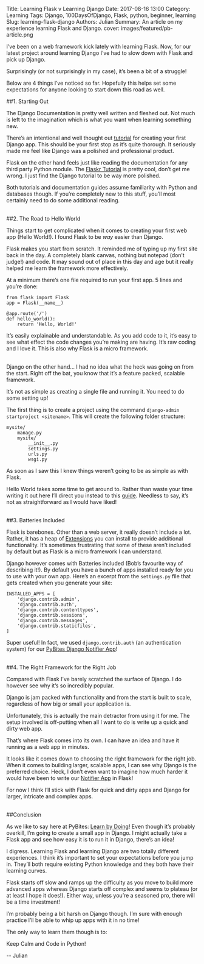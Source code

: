 Title: Learning Flask v Learning Django
Date: 2017-08-16 13:00
Category: Learning
Tags: Django, 100DaysOfDjango, Flask, python, beginner, learning
Slug: learning-flask-django
Authors: Julian
Summary: An article on my experience learning Flask and Django.
cover: images/featured/pb-article.png

I’ve been on a web framework kick lately with learning Flask. Now, for our latest project around learning Django I’ve had to slow down with Flask and pick up Django.

Surprisingly (or not surprisingly in my case), it’s been a bit of a struggle!

Below are 4 things I’ve noticed so far. Hopefully this helps set some expectations for anyone looking to start down this road as well.


##1. Starting Out

The Django Documentation is pretty well written and fleshed out. Not much is left to the imagination which is what you want when learning something new.

There’s an intentional and well thought out [tutorial](https://docs.djangoproject.com/en/1.11/intro/tutorial01/) for creating your first Django app. This should be your first stop as it’s quite thorough. It seriously made me feel like Django was a polished and professional product.

Flask on the other hand feels just like reading the documentation for any third party Python module. The [Flaskr Tutorial](http://flask.pocoo.org/docs/0.12/tutorial/introduction/) is pretty cool, don’t get me wrong. I just find the Django tutorial to be way more polished.

Both tutorials and documentation guides assume familiarity with Python and databases though. If you’re completely new to this stuff, you’ll most certainly need to do some additional reading.


<br>
##2. The Road to Hello World

Things start to get complicated when it comes to creating your first web app (Hello World!). I found Flask to be *way* easier than Django.

Flask makes you start from scratch. It reminded me of typing up my first site back in the day. A completely blank canvas, nothing but notepad (don’t judge!) and code.
It may sound out of place in this day and age but it really helped me learn the framework more effectively.

At a minimum there’s one file required to run your first app. 5 lines and you’re done:

~~~~
from flask import Flask
app = Flask(__name__)

@app.route('/')
def hello_world():
    return 'Hello, World!'
~~~~

It’s easily explainable and understandable. As you add code to it, it’s easy to see what effect the code changes you’re making are having. It’s raw coding and I love it. This is also why Flask is a micro framework.

<br>
Django on the other hand… I had no idea what the heck was going on from the start. Right off the bat, you know that it’s a feature packed, scalable framework.

It’s not as simple as creating a single file and running it. You need to do some setting up!

The first thing is to create a project using the command `django-admin startproject <sitename>`. This will create the following folder structure:

~~~~
mysite/
    manage.py
    mysite/
        __init__.py
        settings.py
        urls.py
        wsgi.py
~~~~

As soon as I saw this I knew things weren’t going to be as simple as with Flask.

Hello World takes some time to get around to. Rather than waste your time writing it out here I’ll direct you instead to this [guide](http://dfpp.readthedocs.io/en/latest/chapter_01.html). Needless to say, it’s not as straightforward as I would have liked!


<br>
##3. Batteries Included

Flask is barebones. Other than a web server, it really doesn’t include a lot. Rather, it has a heap of [Extensions](http://flask.pocoo.org/extensions/) you can install to provide additional functionality. It’s sometimes frustrating that some of these aren’t included by default but as Flask is a micro framework I can understand.

Django however comes with Batteries included (Bob’s favourite way of describing it!). By default you have a bunch of apps installed ready for you to use with your own app. Here’s an excerpt from the `settings.py` file that gets created when you generate your site:

~~~~
INSTALLED_APPS = [
    'django.contrib.admin',
    'django.contrib.auth',
    'django.contrib.contenttypes',
    'django.contrib.sessions',
    'django.contrib.messages',
    'django.contrib.staticfiles',
]
~~~~

Super useful! In fact, we used `django.contrib.auth` (an authentication system) for our [PyBites Django Notifier App](https://github.com/pybites/django-registration)!


<br>
##4. The Right Framework for the Right Job

Compared with Flask I’ve barely scratched the surface of Django. I do however see why it’s so incredibly popular.

Django is jam packed with functionality and from the start is built to scale, regardless of how big or small your application is.

Unfortunately, this is actually the main detractor from using it for me. The setup involved is off-putting when all I want to do is write up a quick and dirty web app.

That’s where Flask comes into its own. I can have an idea and have it running as a web app in minutes.

It looks like it comes down to choosing the right framework for the right job. When it comes to building larger, scalable apps, I can see why Django is the preferred choice. Heck, I don’t even want to imagine how much harder it would have been to write our [Notifier App](https://github.com/pybites/django-registration) in Flask!

For now I think I’ll stick with Flask for quick and dirty apps and Django for larger, intricate and complex apps.

<br>
##Conclusion

As we like to say here at PyBites: [Learn by Doing](https://pybit.es/learn-by-doing.html)! Even though it’s probably overkill, I’m going to create a small app in Django. I might actually take a Flask app and see how easy it is to run it in Django, there’s an idea!

I digress. Learning Flask and learning Django are two totally different experiences. I think it’s important to set your expectations before you jump in. They’ll both require existing Python knowledge and they both have their learning curves.

Flask starts off slow and ramps up the difficulty as you move to build more advanced apps whereas Django starts off complex and seems to plateau (or at least I hope it does!). Either way, unless you’re a seasoned pro, there will be a time investment!

I’m probably being a bit harsh on Django though. I’m sure with enough practice I’ll be able to whip up apps with it in no time!

The only way to learn them though is to:

Keep Calm and Code in Python!

-- Julian
